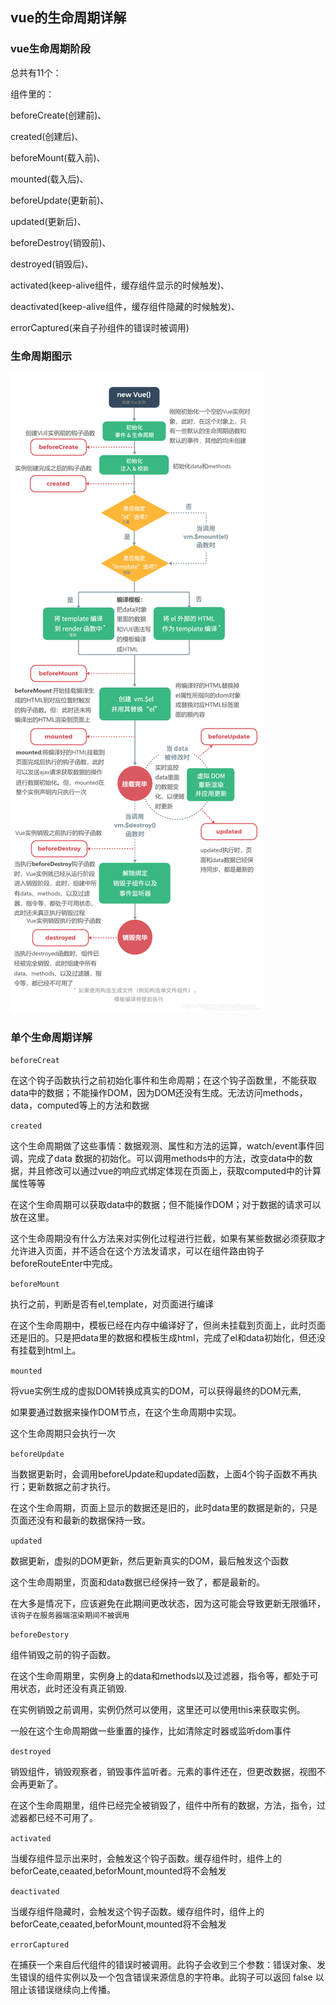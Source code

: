 ## vue的生命周期详解

### vue生命周期阶段

总共有11个：

组件里的：

beforeCreate(创建前)、

created(创建后)、

beforeMount(载入前)、

mounted(载入后)、

beforeUpdate(更新前)、

updated(更新后)、

beforeDestroy(销毁前)、

destroyed(销毁后)、

activated(keep-alive组件，缓存组件显示的时候触发)、

deactivated(keep-alive组件，缓存组件隐藏的时候触发)、

errorCaptured(来自子孙组件的错误时被调用)

### 生命周期图示

![生命周期图示](../../media/vuelife.png)

### 单个生命周期详解

`beforeCreat`

在这个钩子函数执行之前初始化事件和生命周期；在这个钩子函数里，不能获取data中的数据；不能操作DOM，因为DOM还没有生成。无法访问methods，data，computed等上的方法和数据

`created`

这个生命周期做了这些事情：数据观测、属性和方法的运算，watch/event事件回调，完成了data 数据的初始化。可以调用methods中的方法，改变data中的数据，并且修改可以通过vue的响应式绑定体现在页面上，获取computed中的计算属性等等

在这个生命周期可以获取data中的数据；但不能操作DOM；对于数据的请求可以放在这里。

这个生命周期没有什么方法来对实例化过程进行拦截，如果有某些数据必须获取才允许进入页面，并不适合在这个方法发请求，可以在组件路由钩子beforeRouteEnter中完成。

`beforeMount`

执行之前，判断是否有el,template，对页面进行编译

在这个生命周期中，模板已经在内存中编译好了，但尚未挂载到页面上，此时页面还是旧的。只是把data里的数据和模板生成html，完成了el和data初始化，但还没有挂载到html上。

`mounted`

将vue实例生成的虚拟DOM转换成真实的DOM，可以获得最终的DOM元素,

如果要通过数据来操作DOM节点，在这个生命周期中实现。

这个生命周期只会执行一次

`beforeUpdate`

当数据更新时，会调用beforeUpdate和updated函数，上面4个钩子函数不再执行；更新数据之前才执行。

在这个生命周期，页面上显示的数据还是旧的，此时data里的数据是新的，只是页面还没有和最新的数据保持一致。

`updated`

数据更新，虚拟的DOM更新，然后更新真实的DOM，最后触发这个函数

这个生命周期里，页面和data数据已经保持一致了，都是最新的。

在大多是情况下，应该避免在此期间更改状态，因为这可能会导致更新无限循环，`该钩子在服务器端渲染期间不被调用`

`beforeDestory`

组件销毁之前的钩子函数。

在这个生命周期里，实例身上的data和methods以及过滤器，指令等，都处于可用状态，此时还没有真正销毁.

在实例销毁之前调用，实例仍然可以使用，这里还可以使用this来获取实例。

一般在这个生命周期做一些重置的操作，比如清除定时器或监听dom事件

`destroyed`

销毁组件，销毁观察者，销毁事件监听者。元素的事件还在，但更改数据，视图不会再更新了。

在这个生命周期里，组件已经完全被销毁了，组件中所有的数据，方法，指令，过滤器都已经不可用了。

`activated`

当缓存组件显示出来时，会触发这个钩子函数。缓存组件时，组件上的beforCeate,ceaated,beforMount,mounted将不会触发

`deactivated`

当缓存组件隐藏时，会触发这个钩子函数。缓存组件时，组件上的beforCeate,ceaated,beforMount,mounted将不会触发

`errorCaptured`

在捕获一个来自后代组件的错误时被调用。此钩子会收到三个参数：错误对象、发生错误的组件实例以及一个包含错误来源信息的字符串。此钩子可以返回 false 以阻止该错误继续向上传播。

